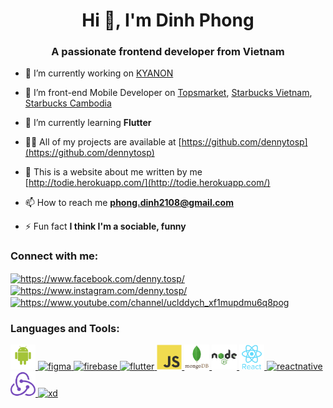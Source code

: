 <h1 align="center">Hi 👋, I'm Dinh Phong</h1>
<h3 align="center">A passionate frontend developer from Vietnam</h3>

- 🔭 I’m currently working on [KYANON](https://kyanon.digital/)

- 👯 I’m front-end Mobile Developer on [Topsmarket](https://apps.apple.com/ca/app/tops-market/id1581932280), [Starbucks Vietnam](https://apps.apple.com/vn/app/starbucks-vietnam/id1410451879), [Starbucks Cambodia](https://apps.apple.com/kh/app/starbucks-cambodia/id1456402324)

- 🌱 I’m currently learning **Flutter**

- 👨‍💻 All of my projects are available at [https://github.com/dennytosp](https://github.com/dennytosp)

- 📝 This is a website about me written by me [http://todie.herokuapp.com/](http://todie.herokuapp.com/)

- 📫 How to reach me **phong.dinh2108@gmail.com**

- ⚡ Fun fact **I think I'm a sociable, funny**

<h3 align="left">Connect with me:</h3>
<p align="left">
<a href="https://www.facebook.com/denny.tosp/" target="blank"><img align="center" src="https://raw.githubusercontent.com/rahuldkjain/github-profile-readme-generator/master/src/images/icons/Social/facebook.svg" alt="https://www.facebook.com/denny.tosp/" height="30" width="40" /></a>
<a href="https://www.instagram.com/denny.tosp/" target="blank"><img align="center" src="https://raw.githubusercontent.com/rahuldkjain/github-profile-readme-generator/master/src/images/icons/Social/instagram.svg" alt="https://www.instagram.com/denny.tosp/" height="30" width="40" /></a>
<a href="https://www.youtube.com/channel/uclddych_xf1mupdmu6q8pog" target="blank"><img align="center" src="https://raw.githubusercontent.com/rahuldkjain/github-profile-readme-generator/master/src/images/icons/Social/youtube.svg" alt="https://www.youtube.com/channel/uclddych_xf1mupdmu6q8pog" height="30" width="40" /></a>
</p>

<h3 align="left">Languages and Tools:</h3>
<p align="left"> <a href="https://developer.android.com" target="_blank" rel="noreferrer"> <img src="https://raw.githubusercontent.com/devicons/devicon/master/icons/android/android-original-wordmark.svg" alt="android" width="40" height="40"/> </a> <a href="https://www.figma.com/" target="_blank" rel="noreferrer"> <img src="https://www.vectorlogo.zone/logos/figma/figma-icon.svg" alt="figma" width="40" height="40"/> </a> <a href="https://firebase.google.com/" target="_blank" rel="noreferrer"> <img src="https://www.vectorlogo.zone/logos/firebase/firebase-icon.svg" alt="firebase" width="40" height="40"/> </a> <a href="https://flutter.dev" target="_blank" rel="noreferrer"> <img src="https://www.vectorlogo.zone/logos/flutterio/flutterio-icon.svg" alt="flutter" width="40" height="40"/> </a> <a href="https://developer.mozilla.org/en-US/docs/Web/JavaScript" target="_blank" rel="noreferrer"> <img src="https://raw.githubusercontent.com/devicons/devicon/master/icons/javascript/javascript-original.svg" alt="javascript" width="40" height="40"/> </a> <a href="https://www.mongodb.com/" target="_blank" rel="noreferrer"> <img src="https://raw.githubusercontent.com/devicons/devicon/master/icons/mongodb/mongodb-original-wordmark.svg" alt="mongodb" width="40" height="40"/> </a> <a href="https://nodejs.org" target="_blank" rel="noreferrer"> <img src="https://raw.githubusercontent.com/devicons/devicon/master/icons/nodejs/nodejs-original-wordmark.svg" alt="nodejs" width="40" height="40"/> </a> <a href="https://reactjs.org/" target="_blank" rel="noreferrer"> <img src="https://raw.githubusercontent.com/devicons/devicon/master/icons/react/react-original-wordmark.svg" alt="react" width="40" height="40"/> </a> <a href="https://reactnative.dev/" target="_blank" rel="noreferrer"> <img src="https://reactnative.dev/img/header_logo.svg" alt="reactnative" width="40" height="40"/> </a> <a href="https://redux.js.org" target="_blank" rel="noreferrer"> <img src="https://raw.githubusercontent.com/devicons/devicon/master/icons/redux/redux-original.svg" alt="redux" width="40" height="40"/> </a> <a href="https://www.adobe.com/products/xd.html" target="_blank" rel="noreferrer"> <img src="https://cdn.worldvectorlogo.com/logos/adobe-xd.svg" alt="xd" width="40" height="40"/> </a> </p>
